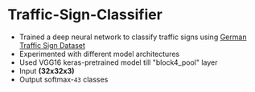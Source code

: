 # Traffic-Sign-Classifier
* Trained a deep neural network to classify traffic signs using [German Traffic Sign Dataset](https://benchmark.ini.rub.de/?section=gtsrb&subsection=dataset)
* Experimented with different model architectures
* Used VGG16 keras-pretrained model till "block4_pool" layer
* Input **(32x32x3)**
* Output softmax-`43` classes
